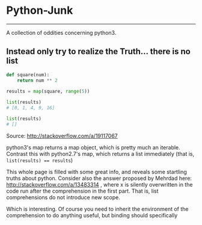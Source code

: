 # Python-Junk
-------------
A collection of oddities concerning python3.

## Instead only try to realize the Truth... there is no list



``` python
def square(num):
    return num ** 2
    
results = map(square, range(5))

list(results)
# [0, 1, 4, 9, 16]

list(results)
# []

```

Source: http://stackoverflow.com/a/19117067

python3's map returns a map object, which is pretty much an iterable. Contrast this with python2.7's map, which returns a list immediately (that is, ```list(results) == results```)

This whole page is filled with some great info, and reveals some startling truths about python. Consider also the answer proposed by Mehrdad here: http://stackoverflow.com/a/13483314 , where x is silently overwritten in the code run after the comprehension in the first part. That is, list comprehensions do not introduce new scope.

Which is interesting. Of course you need to inherit the environment of the comprehension to do anything useful, but binding should specifically 

